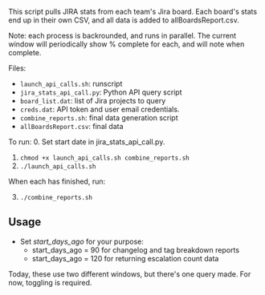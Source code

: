 This script pulls JIRA stats from each team's Jira board. Each board's stats end up in their own CSV, and all data is added to allBoardsReport.csv. 

Note: each process is backrounded, and runs in parallel. The current window will periodically show % complete for each, and will note when complete.

Files:

- `launch_api_calls.sh`: runscript
- `jira_stats_api_call.py`: Python API query script
- `board_list.dat`: list of Jira projects to query
- `creds.dat`: API token and user email credentials.
- `combine_reports.sh`: final data generation script
- `allBoardsReport.csv`: final data

To run:
0. Set start date in jira_stats_api_call.py.
1. `chmod +x launch_api_calls.sh combine_reports.sh`
2. `./launch_api_calls.sh`

When each has finished, run:

3. `./combine_reports.sh`

## Usage

- Set *start_days_ago* for your purpose:
  - start_days_ago = 90 for changelog and tag breakdown reports
  - start_days_ago = 120 for returning escalation count data

Today, these use two different windows, but there's one query made. For now, toggling is required.